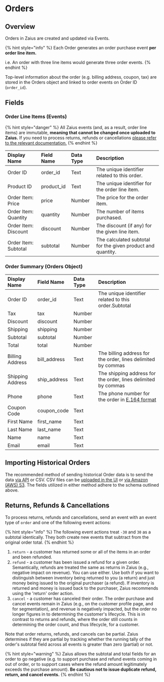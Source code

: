# Orders

## Overview

Orders in Zaius are created and updated via Events.

{% hint style="info" %}
Each Order generates an order purchase event **per order line item.** 

i.e. An order with three line items would generate three order events.
{% endhint %}

Top-level information about the order \(e.g. billing address, coupon, tax\) are stored in the Orders object and linked to order events on Order ID \(`order_id`\). 

## Fields

### Order Line Items \(Events\)

{% hint style="danger" %}
All Zaius events \(and, as a result, order line items\) are immutable, **meaning that cannot be changed once uploaded to Zaius.** If you need to process returns, refunds or cancellations [please refer to the relevant documentation.](./#returns-refunds-and-cancellations)
{% endhint %}

| Display Name | Field Name | Data Type | Description |
| :--- | :--- | :--- | :--- |
| Order ID | order\_id | Text | The unique identifier related to this order. |
| Product ID | product\_id | Text | The unique identifier for the order line item. |
| Order Item: Price | price | Number | The price for the order item. |
| Order Item: Quantity | quantity | Number | The number of items purchased. |
| Order Item: Discount | discount | Number | The discount \(if any\) for the given line item. |
| Order Item: Subtotal | subtotal | Number | The calculated subtotal for the given product and quantity.  |

### Order Summary \(Orders Object\)

| Display Name | Field Name | Data Type | Description |
| :--- | :--- | :--- | :--- |
| Order ID | order\_id | Text | The unique identifier related to this order.Subtotal |
| Tax | tax | Number |  |
| Discount | discount | Number |  |
| Shipping | shipping | Number |  |
| Subtotal | subtotal | Number |  |
| Total | total | Number |  |
| Billing Address | bill\_address | Text | The billing address for the order, lines delimited by commas |
| Shipping Address | ship\_address | Text | The shipping address for the order, lines delimited by commas |
| Phone | phone | Text | The phone number for the order in [E.164 format](https://en.wikipedia.org/wiki/E.164) |
| Coupon Code | coupon\_code | Text |  |
| First Name | first\_name | Text |  |
| Last Name | last\_name | Text |  |
| Name | name | Text |  |
| Email | email | Text |  |

## Importing Historical Orders

The recommended method of sending historical Order data is to send the data [via API](https://api.developer.zaius.com/#tag/Events/operation/insertEvents) or CSV. CSV files can be [uploaded in the UI]() or [via Amazon \(AWS\) S3](). The fields utilized in either method adhere to the schema outlined above.

## Returns, Refunds & Cancellations

To process returns, refunds and cancellations, send an event with an event type of `order` and one of the following event actions:

{% hint style="info" %}
The following event actions treat `-30` and `30` as a subtotal identically. They both create new events that subtract from the original order total.
{% endhint %}

1. `return` - a customer has returned some or all of the items in an order and been refunded.
2. `refund` - a customer has been issued a refund for a given order. Semantically, refunds are treated the same as returns in Zaius \(e.g., negative impact on revenue\). You can use either. Use both if you want to distinguish between inventory being returned to you \(a return\) and just money being issued to the original purchaser \(a refund\). If inventory is returned and money is issued back to the purchaser, Zaius recommends using the 'return' order action.
3. `cancel` - a customer has canceled their order. The order purchase and cancel events remain in Zaius \(e.g., on the customer profile page, and for segmentation\), and revenue is negatively impacted, but the order no longer figures in to determining the customer's lifecycle. This is in contrast to returns and refunds, where the order still counts in determining the order count, and thus lifecycle, for a customer.

Note that order returns, refunds, and cancels can be partial. Zaius determines if they are partial by tracking whether the running tally of the order's subtotal field across all events is greater than zero \(partial\) or not. 

{% hint style="warning" %}
Zaius allows the subtotal and total fields for an order to go negative \(e.g. to support purchase and refund events coming in out of order, or to support cases where the refund amount legitimately exceeds the purchase amount\). **Be cautious not to issue duplicate refund, return, and cancel events.**
{% endhint %}

